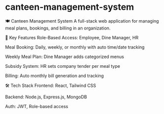 # canteen-management-system

🍽️ Canteen Management System
A full-stack web application for managing meal plans, bookings, and billing in an organization.

🔧 Key Features
Role-Based Access: Employee, Dine Manager, HR

Meal Booking: Daily, weekly, or monthly with auto time/date tracking

Weekly Meal Plan: Dine Manager adds categorized menus

Subsidy System: HR sets company tender per meal type

Billing: Auto monthly bill generation and tracking

🛠️ Tech Stack
Frontend: React, Tailwind CSS

Backend: Node.js, Express.js, MongoDB

Auth: JWT, Role-based access
